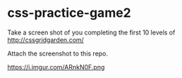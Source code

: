 # css-practice-game2

Take a screen shot of you completing the first 10 levels of http://cssgridgarden.com/

Attach the screenshot to this repo.


https://i.imgur.com/ARnkN0F.png
